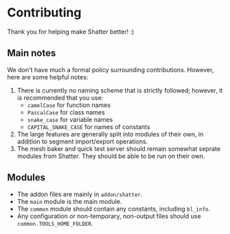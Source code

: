 # Contributing

Thank you for helping make Shatter better! :)

## Main notes

We don't have much a formal policy surrounding contributions. However, here are some helpful notes:

1. There is currently no naming scheme that is strictly followed; however, it is recommended that you use:
	* `camelCase` for function names
	* `PascalCase` for class names
	* `snake_case` for variable names
	* `CAPITAL_SNAKE_CASE` for names of constants
2. The large features are generally split into modules of their own, in addition to segment import/export operations.
3. The mesh baker and quick test server should remain somewhat seprate modules from Shatter. They should be able to be run on their own.

## Modules

* The addon files are mainly in `addon/shatter`.
* The `main` module is the main module.
* The `common` module should contain any constants, including `bl_info`.
* Any configuration or non-temporary, non-output files should use `common.TOOLS_HOME_FOLDER`.
